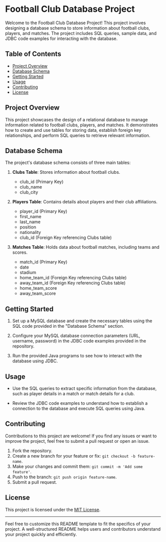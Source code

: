 # Football Club Database Project

Welcome to the Football Club Database Project! This project involves designing a database schema to store information about football clubs, players, and matches. The project includes SQL queries, sample data, and JDBC code examples for interacting with the database.

## Table of Contents

- [Project Overview](#project-overview)
- [Database Schema](#database-schema)
- [Getting Started](#getting-started)
- [Usage](#usage)
- [Contributing](#contributing)
- [License](#license)

## Project Overview

This project showcases the design of a relational database to manage information related to football clubs, players, and matches. It demonstrates how to create and use tables for storing data, establish foreign key relationships, and perform SQL queries to retrieve relevant information.

## Database Schema

The project's database schema consists of three main tables:

1. **Clubs Table**: Stores information about football clubs.
   - club_id (Primary Key)
   - club_name
   - club_city

2. **Players Table**: Contains details about players and their club affiliations.
   - player_id (Primary Key)
   - first_name
   - last_name
   - position
   - nationality
   - club_id (Foreign Key referencing Clubs table)

3. **Matches Table**: Holds data about football matches, including teams and scores.
   - match_id (Primary Key)
   - date
   - stadium
   - home_team_id (Foreign Key referencing Clubs table)
   - away_team_id (Foreign Key referencing Clubs table)
   - home_team_score
   - away_team_score

## Getting Started

1. Set up a MySQL database and create the necessary tables using the SQL code provided in the "Database Schema" section.

2. Configure your MySQL database connection parameters (URL, username, password) in the JDBC code examples provided in the repository.

3. Run the provided Java programs to see how to interact with the database using JDBC.

## Usage

- Use the SQL queries to extract specific information from the database, such as player details in a match or match details for a club.

- Review the JDBC code examples to understand how to establish a connection to the database and execute SQL queries using Java.

## Contributing

Contributions to this project are welcome! If you find any issues or want to improve the project, feel free to submit a pull request or open an issue.

1. Fork the repository.
2. Create a new branch for your feature or fix: `git checkout -b feature-name`.
3. Make your changes and commit them: `git commit -m 'Add some feature'`.
4. Push to the branch: `git push origin feature-name`.
5. Submit a pull request.

## License

This project is licensed under the [MIT License](LICENSE).

---

Feel free to customize this README template to fit the specifics of your project. A well-structured README helps users and contributors understand your project quickly and efficiently.

